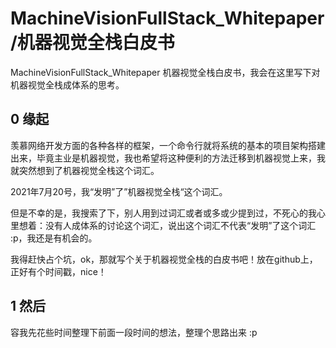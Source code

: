 # MachineVisionFullStack_Whitepaper/机器视觉全栈白皮书

MachineVisionFullStack_Whitepaper 机器视觉全栈白皮书，我会在这里写下对机器视觉全栈成体系的思考。

## 0 缘起

羡慕网络开发方面的各种各样的框架，一个命令行就将系统的基本的项目架构搭建出来，毕竟主业是机器视觉，我也希望将这种便利的方法迁移到机器视觉上来，我就突然想到了机器视觉全栈这个词汇。

2021年7月20号，我“发明”了”机器视觉全栈“这个词汇。

但是不幸的是，我搜索了下，别人用到过词汇或者或多或少提到过，不死心的我心里想着：没有人成体系的讨论这个词汇，说出这个词汇不代表“发明”了这个词汇 :p，我还是有机会的。

我得赶快占个坑，ok，那就写个关于机器视觉全栈的白皮书吧！放在github上，正好有个时间戳，nice！

## 1 然后

容我先花些时间整理下前面一段时间的想法，整理个思路出来 :p











